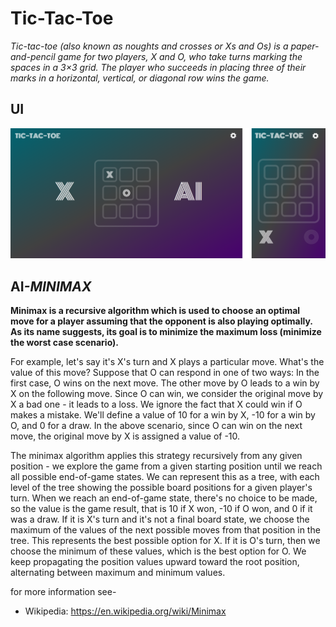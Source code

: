 # Tic-Tac-Toe
*Tic-tac-toe (also known as noughts and crosses or Xs and Os) is a paper-and-pencil game for two players, X and O, who take turns marking the spaces in a 3×3 grid. The player who succeeds in placing three of their marks in a horizontal, vertical, or diagonal row wins the game.*

<h2> UI </h2>
 
![Application's User Interface](./images/UI.png)

<h2> AI<i>-MINIMAX</i> </h2>

**Minimax is a recursive algorithm which is used to choose an optimal move for a player assuming that the opponent is also playing optimally. As its name suggests, its goal is to minimize the maximum loss (minimize the worst case scenario).**

For example, let's say it's X's turn and X plays a particular move. What's the value of this move? Suppose that O can respond in one of two ways: In the first case, O wins on the next move. The other move by O leads to a win by X on the following move. Since O can win, we consider the original move by X a bad one - it leads to a loss. We ignore the fact that X could win if O makes a mistake. We'll define a value of 10 for a win by X, -10 for a win by O, and 0 for a draw. In the above scenario, since O can win on the next move, the original move by X is assigned a value of -10.

The minimax algorithm applies this strategy recursively from any given position - we explore the game from a given starting position until we reach all possible end-of-game states. We can represent this as a tree, with each level of the tree showing the possible board positions for a given player's turn. When we reach an end-of-game state, there's no choice to be made, so the value is the game result, that is 10 if X won, -10 if O won, and 0 if it was a draw. If it is X's turn and it's not a final board state, we choose the maximum of the values of the next possible moves from that position in the tree. This represents the best possible option for X. If it is O's turn, then we choose the minimum of these values, which is the best option for O. We keep propagating the position values upward toward the root position, alternating between maximum and minimum values.

for more information see-
  * Wikipedia: https://en.wikipedia.org/wiki/Minimax
  
  
